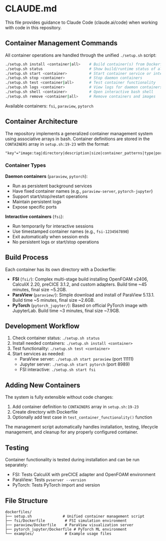 # CLAUDE.md

This file provides guidance to Claude Code (claude.ai/code) when working with code in this repository.

## Container Management Commands

All container operations are handled through the unified `./setup.sh` script:

```bash
./setup.sh install <container|all>    # Build container(s) from Dockerfiles
./setup.sh status                     # Show build/runtime status of all containers
./setup.sh start <container>          # Start container service or interactive session
./setup.sh stop <container>           # Stop daemon containers
./setup.sh test <container|all>       # Test container functionality
./setup.sh logs <container>           # View logs for daemon containers
./setup.sh shell <container>          # Open interactive bash shell
./setup.sh remove <container|all>     # Remove containers and images
```

Available containers: `fsi`, `paraview`, `pytorch`

## Container Architecture

The repository implements a generalized container management system using associative arrays in bash. Container definitions are stored in the `CONTAINERS` array in `setup.sh:19-23` with the format:

```
"key"="image:tag|directory|description|size|container_patterns|type|port"
```

### Container Types

**Daemon containers** (`paraview`, `pytorch`):
- Run as persistent background services
- Have fixed container names (e.g., `paraview-server`, `pytorch-jupyter`)
- Support start/stop/restart operations
- Maintain persistent logs
- Expose specific ports

**Interactive containers** (`fsi`):
- Run temporarily for interactive sessions
- Use timestamped container names (e.g., `fsi-1234567890`)
- Exit automatically when session ends
- No persistent logs or start/stop operations

## Build Process

Each container has its own directory with a Dockerfile:

- **FSI** (`fsi/`): Complex multi-stage build installing OpenFOAM v2406, CalculiX 2.20, preCICE 3.1.2, and custom adapters. Build time ~45 minutes, final size ~5.2GB.
- **ParaView** (`paraview/`): Simple download and install of ParaView 5.13.1. Build time ~5 minutes, final size ~2.6GB.
- **PyTorch** (`pytorch_jupyter/`): Based on official PyTorch image with JupyterLab. Build time ~3 minutes, final size ~7.9GB.

## Development Workflow

1. Check container status: `./setup.sh status`
2. Install needed containers: `./setup.sh install <container>`
3. Test functionality: `./setup.sh test <container>`
4. Start services as needed:
   - ParaView server: `./setup.sh start paraview` (port 11111)
   - Jupyter server: `./setup.sh start pytorch` (port 8989)
   - FSI interactive: `./setup.sh start fsi`

## Adding New Containers

The system is fully extensible without code changes:

1. Add container definition to `CONTAINERS` array in `setup.sh:19-23`
2. Create directory with Dockerfile
3. Optionally add test case in `test_container_functionality()` function

The management script automatically handles installation, testing, lifecycle management, and cleanup for any properly configured container.

## Testing

Container functionality is tested during installation and can be run separately:
- FSI: Tests CalculiX with preCICE adapter and OpenFOAM environment
- ParaView: Tests `pvserver --version` 
- PyTorch: Tests PyTorch import and version

## File Structure

```
dockerfiles/
├── setup.sh              # Unified container management script
├── fsi/Dockerfile         # FSI simulation environment
├── paraview/Dockerfile    # ParaView visualization server  
├── pytorch_jupyter/Dockerfile # PyTorch ML environment
└── examples/              # Example usage files
```